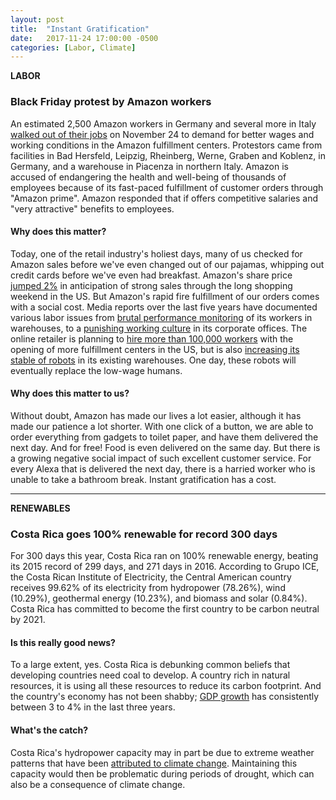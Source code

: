 ```yaml
---
layout: post
title:  "Instant Gratification"
date:   2017-11-24 17:00:00 -0500
categories: [Labor, Climate]
---
```

**LABOR**

### Black Friday protest by Amazon workers

An estimated 2,500 Amazon workers in Germany and several more in Italy [walked out of their jobs](https://techcrunch.com/2017/11/24/amazon-german-italian-workers-protest-on-black-friday-dubbed-strike-friday/) on November 24 to demand for better wages and working conditions in the Amazon fulfillment centers. Protestors came from facilities in Bad Hersfeld, Leipzig, Rheinberg, Werne, Graben and Koblenz, in Germany, and a warehouse in Piacenza in northern Italy. Amazon is accused of endangering the health and well-being of thousands of employees because of its fast-paced fulfillment of customer orders through "Amazon prime". Amazon responded that if offers competitive salaries and "very attractive" benefits to employees.

#### Why does this matter?

Today, one of the retail industry's holiest days, many of us checked for Amazon sales before we've even changed out of our pajamas, whipping out credit cards before we've even had breakfast. Amazon's share price [jumped 2%](https://www.bloomberg.com/news/articles/2017-11-24/jeff-bezos-fortune-hits-100-billion-on-black-friday-stock-surge?cmpid=socialflow-twitter-business&utm_content=business&utm_campaign=socialflow-organic&utm_source=twitter&utm_medium=social) in anticipation of strong sales through the long shopping weekend in the US. But Amazon's rapid fire fulfillment of our orders comes with a social cost. Media reports over the last five years have documented various labor issues from [brutal performance monitoring](http://highline.huffingtonpost.com/articles/en/life-and-death-amazon-temp/) of its workers in warehouses, to a [punishing working culture](https://www.nytimes.com/2015/08/16/technology/inside-amazon-wrestling-big-ideas-in-a-bruising-workplace.html?action=click&contentCollection=DealBook&module=RelatedCoverage&region=EndOfArticle&pgtype=article) in its corporate offices. The online retailer is planning to [hire more than 100,000 workers](https://www.amazon.com/p/feature/onsg5ynd2pet3t3) with the opening of more fulfillment centers in the US, but is also [increasing its stable of robots](https://www.seattletimes.com/business/amazon/amazons-robot-army-grows/) in its existing warehouses. One day, these robots will eventually replace the low-wage humans.

#### Why does this matter to us?

Without doubt, Amazon has made our lives a lot easier, although it has made our patience a lot shorter. With one click of a button, we are able to order everything from gadgets to toilet paper, and have them delivered the next day. And for free! Food is even delivered on the same day. But there is a growing negative social impact of such excellent customer service. For every Alexa that is delivered the next day, there is a harried worker who is unable to take a bathroom break. Instant gratification has a cost.

* * *

**RENEWABLES**

### Costa Rica goes 100% renewable for record 300 days

For 300 days this year, Costa Rica ran on 100% renewable energy, beating its 2015 record of 299 days, and 271 days in 2016. According to Grupo ICE, the Costa Rican Institute of Electricity, the Central American country receives 99.62% of its electricity from hydropower (78.26%), wind (10.29%), geothermal energy (10.23%), and biomass and solar (0.84%). Costa Rica has committed to become the first country to be carbon neutral by 2021.

#### Is this really good news?

To a large extent, yes. Costa Rica is debunking common beliefs that developing countries need coal to develop. A country rich in natural resources, it is using all these resources to reduce its carbon footprint. And the country's economy has not been shabby; [GDP growth](http://www.oecd.org/eco/outlook/economic-forecast-summary-costa-rica-oecd-economic-outlook-june-2017.pdf) has consistently between 3 to 4% in the last three years.

#### What's the catch?

Costa Rica's hydropower capacity may in part be due to extreme weather patterns that have been [attributed to climate change](https://www.theguardian.com/commentisfree/2015/mar/30/truth-behind-costa-rica-renewable-energy-reservoirs-climate-change). Maintaining this capacity would then be problematic during periods of drought, which can also be a consequence of climate change.
